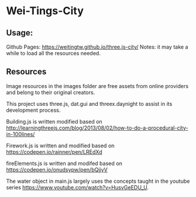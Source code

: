 # Wei-Tings-City

## Usage:
Github Pages: https://weitingtw.github.io/three.js-city/
Notes: it may take a while to load all the resources needed.

## Resources

Image resources in the images folder are free assets from online providers and belong to their original creators.

This project uses three.js, dat.gui and threex.daynight to assist in its development process.

Building.js is written modified based on http://learningthreejs.com/blog/2013/08/02/how-to-do-a-procedural-city-in-100lines/

Firework.js is written and modified based on https://codepen.io/rainner/pen/LREdXd

fireElements.js is written and modifed based on https://codepen.io/onudsypw/pen/bQjjyV

The water object in main.js largely uses the concepts taught in the youtube series https://www.youtube.com/watch?v=HusvGeEDU_U.